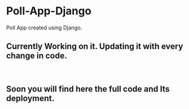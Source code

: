# Poll-App-Django
Poll App created using Django.

<h2> Currently Working on it. Updating it with every change in code.</h2>
<br>
<h2> Soon you will find here the full code and Its deployment.</h2>
